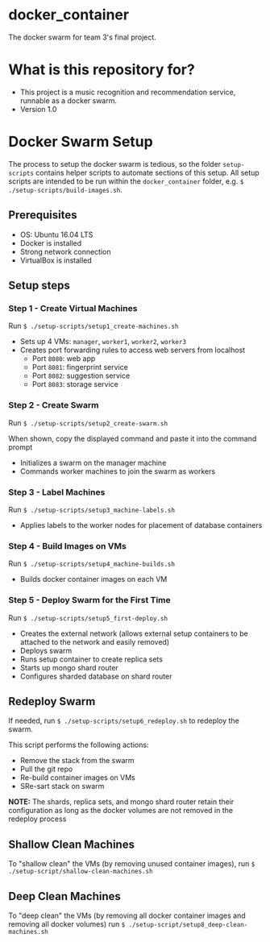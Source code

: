 # docker_container
The docker swarm for team 3's final project.


# What is this repository for? #

- This project is a music recognition and recommendation service, runnable as a docker swarm.
- Version 1.0


# Docker Swarm Setup #

The process to setup the docker swarm is tedious, so the folder `setup-scripts` contains helper scripts to automate sections of this setup. All setup scripts are intended to be run within the `docker_container` folder, e.g. `$ ./setup-scripts/build-images.sh`.


## Prerequisites ##
- OS: Ubuntu 16.04 LTS
- Docker is installed
- Strong network connection
- VirtualBox is installed


## Setup steps ##
### Step 1 - Create Virtual Machines ###

Run `$ ./setup-scripts/setup1_create-machines.sh`

- Sets up 4 VMs: `manager`, `worker1`, `worker2`, `worker3`
- Creates port forwarding rules to access web servers from localhost
  * Port `8080`: web app
  * Port `8081`: fingerprint service
  * Port `8082`: suggestion service
  * Port `8083`: storage service


### Step 2 - Create Swarm ###

Run `$ ./setup-scripts/setup2_create-swarm.sh`

When shown, copy the displayed command and paste it into the command prompt

- Initializes a swarm on the manager machine
- Commands worker machines to join the swarm as workers


### Step 3 - Label Machines ###

Run `$ ./setup-scripts/setup3_machine-labels.sh`

- Applies labels to the worker nodes for placement of database containers


### Step 4 - Build Images on VMs ###

Run `$ ./setup-scripts/setup4_machine-builds.sh`

- Builds docker container images on each VM


### Step 5 - Deploy Swarm for the First Time ###

Run `$ ./setup-scripts/setup5_first-deploy.sh`

- Creates the external network (allows external setup containers to be attached to the network and easily removed)
- Deploys swarm
- Runs setup container to create replica sets
- Starts up mongo shard router
- Configures sharded database on shard router


## Redeploy Swarm ##

If needed, run `$ ./setup-scripts/setup6_redeploy.sh` to redeploy the swarm.

This script performs the following actions:

- Remove the stack from the swarm
- Pull the git repo
- Re-build container images on VMs
- SRe-sart stack on swarm

**NOTE:** The shards, replica sets, and mongo shard router retain their configuration as long as the docker volumes are not removed in the redeploy process


## Shallow Clean Machines ##

To "shallow clean" the VMs (by removing unused container images), run `$ ./setup-script/shallow-clean-machines.sh`


## Deep Clean Machines ##

To "deep clean" the VMs (by removing all docker container images and removing all docker volumes) run `$ ./setup-script/setup8_deep-clean-machines.sh`



